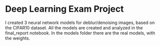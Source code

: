 # Deep Learning Exam Project
I created 3 neural network models for deblur/denoising images, based on the CIFAR10 dataset.
All the models are created and analyzed in the final_report notebook.
In the models folder there are the real models, with the weights.
